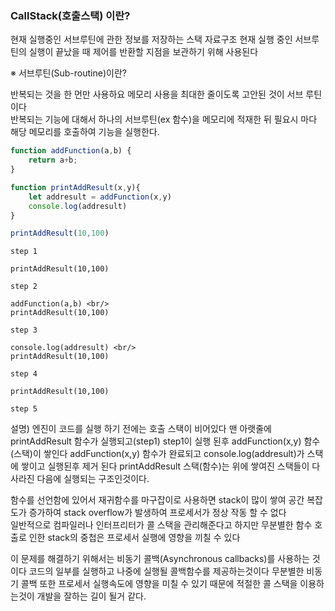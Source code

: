 ### CallStack(호출스택) 이란?
현재 실행중인 서브루틴에 관한 정보를 저장하는 스택 자료구조 
현재 실행 중인 서브루틴의 실행이 끝났을 때 제어를 반환할 지점을 보관하기 위해 사용된다

※ 서브루틴(Sub-routine)이란?
  

  반복되는 것을 한 먼만 사용하요 메모리 사용을 최대한 줄이도록 고안된 것이 서브 루틴이다<br/>
  반복되는 기능에 대해서 하나의 서브루틴(ex 함수)을 메모리에 적재한 뒤 필요시 마다 해당 메모리를 호출하여
  기능을 실행한다.

```javascript
function addFunction(a,b) {
    return a+b;
}

function printAddResult(x,y){
    let addresult = addFunction(x,y)
    console.log(addresult)
}

printAddResult(10,100)
```
```
step 1

printAddResult(10,100)

step 2 

addFunction(a,b) <br/>
printAddResult(10,100)

step 3 

console.log(addresult) <br/>
printAddResult(10,100)

step 4 

printAddResult(10,100)

step 5 

```


설명)
엔진이 코드를 실행 하기 전에는 호출 스택이 비어있다 맨 아랫줄에 printAddResult 함수가 실행되고(step1)
step1이 실행 된후 addFunction(x,y) 함수(스택)이 쌓인다 addFunction(x,y) 함수가 완료되고 console.log(addresult)가 스택에 쌓이고 실행된후 제거 된다 printAddResult 스택(함수)는 위에 쌓여진 스택들이 다 사라진 다음에 실행되는 구조인것이다.  


함수를 선언함에 있어서 재귀함수를 마구잡이로 사용하면 stack이 많이 쌓여 공간 복잡도가 증가하여 stack overflow가 발생하여 프로세서가 정상 작동 할 수 없다 <br/> 
일반적으로 컴파일러나 인터프리터가 콜 스택을 관리해준다고 하지만 무분별한 함수 호출로 인한 stack의 중첩은 프로세서 실행에 영향을 끼칠 수 있다

이 문제를 해결하기 위해서는 비동기 콜백(Asynchronous callbacks)를 사용하는 것이다
코드의 일부를 실행하고 나중에 실행될 콜백함수를 제공하는것이다
무분별한 비동기 콜백 또한 프로세서 실행속도에 영향을 미칠 수 있기 때문에 적절한 콜 스택을 이용하는것이 개발을 잘하는 길이 될거 같다.
